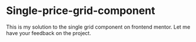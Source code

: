 # Single-price-grid-component
This is my solution to the single grid component on frontend mentor. Let me have your feedback on the project.
